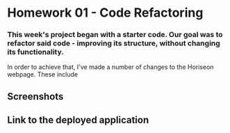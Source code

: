# Homework 01 - Code Refactoring

### This week's project began with a starter code. Our goal was to refactor said code - improving its structure, without changing its functionality.

In order to achieve that, I've made a number of changes to the Horiseon webpage. These include

## Screenshots

## Link to the deployed application
